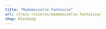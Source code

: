 ```yaml
---
title: "Mademoiselle Fantaisie"
url: /trois-rivieres/mademoiselle-fantaisie/
shop: Kleidung
---
```

